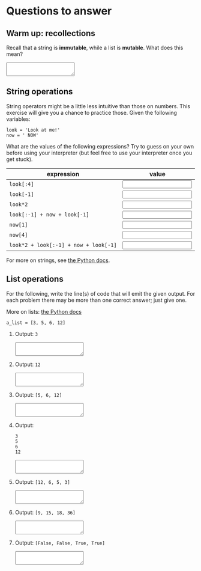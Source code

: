 # Questions to answer

## Warm up: recollections

Recall that a string is **immutable**, while a list is **mutable**. What does
this mean?

<textarea name="e[2-11]"></textarea>

## String operations

String operators might be a little less intuitive than those on numbers. This
exercise will give you a chance to practice those. Given the following 
variables:

	look = 'Look at me!'
	now = ' NOW'

What are the values of the following expressions? Try to guess on your own
before using your interpreter (but feel free to use your interpreter once you 
get stuck).

|expression                           |value                               |
|-------------------------------------|------------------------------------|
|`look[:4]`                           |<input name="e[2-12-1]" type="text">|
|`look[-1]`                           |<input name="e[2-12-2]" type="text">|
|`look*2`                             |<input name="e[2-12-3]" type="text">|
|`look[:-1] + now + look[-1]`         |<input name="e[2-12-4]" type="text">|
|`now[1]`                             |<input name="e[2-12-5]" type="text">|
|`now[4]`                             |<input name="e[2-12]-6" type="text">|
|`look*2 + look[:-1] + now + look[-1]`|<input name="e[2-12-7]" type="text">|

For more on strings, see [the Python docs](http://docs.python.org/release/2.6.6/library/stdtypes.html#string-methods).

## List operations

For the following, write the line(s) of code that will emit the given output.
For each problem there may be more than one correct answer; just give one. 

More on lists: [the Python docs](http://docs.python.org/release/2.6.6/tutorial/datastructures.html)

	a_list = [3, 5, 6, 12]

1.	Output: `3`

	<textarea name="e[2-13-1]"></textarea>

2.	Output: `12`

	<textarea name="e[2-13-1]"></textarea>

3.	Output: `[5, 6, 12]`

	<textarea name="e[2-13-1]"></textarea>

4.	Output:

		3
		5
		6
		12

	<textarea name="e[2-13-1]"></textarea>

5.	Output: `[12, 6, 5, 3]`

	<textarea name="e[2-13-1]"></textarea>

6.	Output: `[9, 15, 18, 36]`

	<textarea name="e[2-13-1]"></textarea>

7.	Output: `[False, False, True, True]`

	<textarea name="e[2-13-1]"></textarea>
